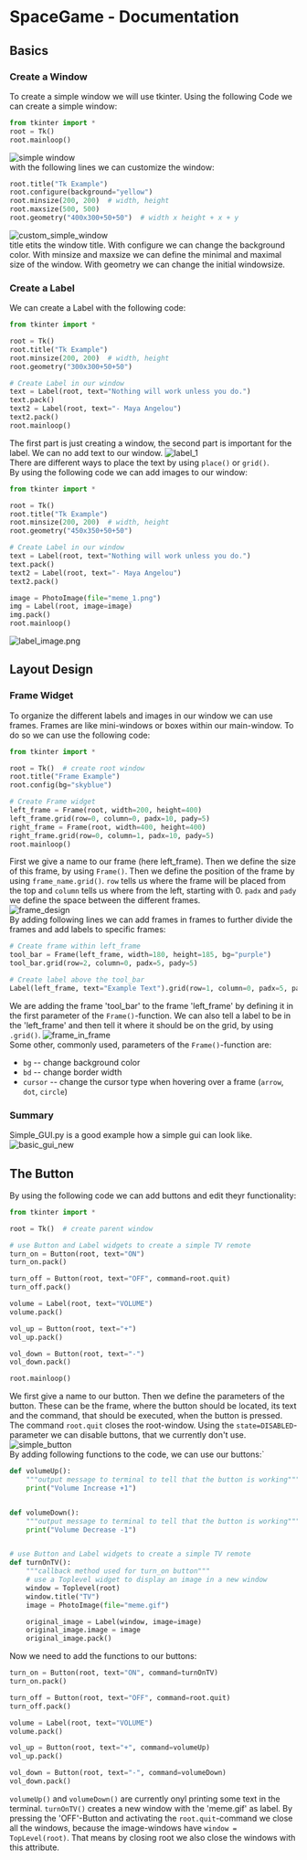 # SpaceGame - Documentation

## Basics

### Create a Window

To create a simple window we will use tkinter. Using the following Code we can create a simple window:

```py
from tkinter import *
root = Tk()
root.mainloop()
```

![simple window](/assets/simple_window.png)  
with the following lines we can customize the window:

```py
root.title("Tk Example")
root.configure(background="yellow")
root.minsize(200, 200)  # width, height
root.maxsize(500, 500)
root.geometry("400x300+50+50")  # width x height + x + y
```

![custom_simple_window](/assets/custom_simple_window.png)  
title etits the window title. With configure we can change the background color. With minsize and maxsize we can define the minimal and maximal size of the window. With geometry we can change the initial windowsize.

### Create a Label

We can create a Label with the following code:

```py
from tkinter import *

root = Tk()
root.title("Tk Example")
root.minsize(200, 200)  # width, height
root.geometry("300x300+50+50")

# Create Label in our window
text = Label(root, text="Nothing will work unless you do.")
text.pack()
text2 = Label(root, text="- Maya Angelou")
text2.pack()
root.mainloop()
```

The first part is just creating a window, the second part is important for the label. We can no add text to our window.
![label_1](/assets/label_1.png)  
There are different ways to place the text by using `place()` or `grid()`.  
By using the following code we can add images to our window:

```py
from tkinter import *

root = Tk()
root.title("Tk Example")
root.minsize(200, 200)  # width, height
root.geometry("450x350+50+50")

# Create Label in our window
text = Label(root, text="Nothing will work unless you do.")
text.pack()
text2 = Label(root, text="- Maya Angelou")
text2.pack()

image = PhotoImage(file="meme_1.png")
img = Label(root, image=image)
img.pack()
root.mainloop()
```

![label_image.png](/assets/label_image.png)  

## Layout Design

### Frame Widget

To organize the different labels and images in our window we can use frames. Frames are like mini-windows or boxes within our main-window. To do so we can use the following code:

```py
from tkinter import *

root = Tk()  # create root window
root.title("Frame Example")
root.config(bg="skyblue")

# Create Frame widget
left_frame = Frame(root, width=200, height=400)
left_frame.grid(row=0, column=0, padx=10, pady=5)
right_frame = Frame(root, width=400, height=400)
right_frame.grid(row=0, column=1, padx=10, pady=5)
root.mainloop()
```

First we give a name to our frame (here left_frame). Then we define the size of this frame, by using `Frame()`. Then we define the position of the frame by using `frame_name.grid()`. `row` tells us where the frame will be placed from the top and `column` tells us where from the left, starting with 0. `padx` and `pady` we define the space between the different frames.  
![frame_design](/assets/frame_design.png)  
By adding following lines we can add frames in frames to further divide the frames and add labels to specific frames:

```py
# Create frame within left_frame
tool_bar = Frame(left_frame, width=180, height=185, bg="purple")
tool_bar.grid(row=2, column=0, padx=5, pady=5)

# Create label above the tool_bar
Label(left_frame, text="Example Text").grid(row=1, column=0, padx=5, pady=5)
```

We are adding the frame 'tool_bar' to the frame 'left_frame' by defining it in the first parameter of the `Frame()`-function. We can also tell a label to be in the 'left_frame' and then tell it where it should be on the grid, by using `.grid()`.
![frame_in_frame](/assets/frame_in_frame.png)  
Some other, commonly used, parameters of the `Frame()`-function are:  

- `bg` -- change background color
- `bd` -- change border width
- `cursor` -- change the cursor type when hovering over a frame (`arrow`, `dot`, `circle`)

### Summary

Simple_GUI.py is a good example how a simple gui can look like.
![basic_gui_new](/assets/basic_giu.png)  

## The Button

By using the following code we can add buttons and edit theyr functionality:

```py
from tkinter import *

root = Tk()  # create parent window

# use Button and Label widgets to create a simple TV remote
turn_on = Button(root, text="ON")
turn_on.pack()

turn_off = Button(root, text="OFF", command=root.quit)
turn_off.pack()

volume = Label(root, text="VOLUME")
volume.pack()

vol_up = Button(root, text="+")
vol_up.pack()

vol_down = Button(root, text="-")
vol_down.pack()

root.mainloop()
```

We first give a name to our button. Then we define the parameters of the button. These can be the frame, where the button should be located, its text and the command, that should be executed, when the button is pressed. The command `root.quit` closes the root-window. Using the `state=DISABLED`-parameter we can disable buttons, that we currently don't use.  
![simple_button](/assets/simple_button.png)  
By adding following functions to the code, we can use our buttons:`

```py
def volumeUp():
    """output message to terminal to tell that the button is working"""
    print("Volume Increase +1")


def volumeDown():
    """output message to terminal to tell that the button is working"""
    print("Volume Decrease -1")


# use Button and Label widgets to create a simple TV remote
def turnOnTV():
    """callback method used for turn_on button"""
    # use a Toplevel widget to display an image in a new window
    window = Toplevel(root)
    window.title("TV")
    image = PhotoImage(file="meme.gif")

    original_image = Label(window, image=image)
    original_image.image = image
    original_image.pack()
```

Now we need to add the functions to our buttons:

```py
turn_on = Button(root, text="ON", command=turnOnTV)
turn_on.pack()

turn_off = Button(root, text="OFF", command=root.quit)
turn_off.pack()

volume = Label(root, text="VOLUME")
volume.pack()

vol_up = Button(root, text="+", command=volumeUp)
vol_up.pack()

vol_down = Button(root, text="-", command=volumeDown)
vol_down.pack()
```

`volumeUp()` and `volumeDown()` are currently onyl printing some text in the terminal. `turnOnTV()` creates a new window with the 'meme.gif' as label. By pressing the 'OFF'-Button and activating the `root.quit`-command we close all the windows, because the image-windows have `window = TopLevel(root)`. That means by closing root we also close the windows with this attribute.  
